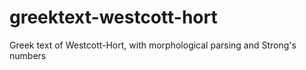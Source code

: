 # greektext-westcott-hort
Greek text of Westcott-Hort, with morphological parsing and Strong's numbers
